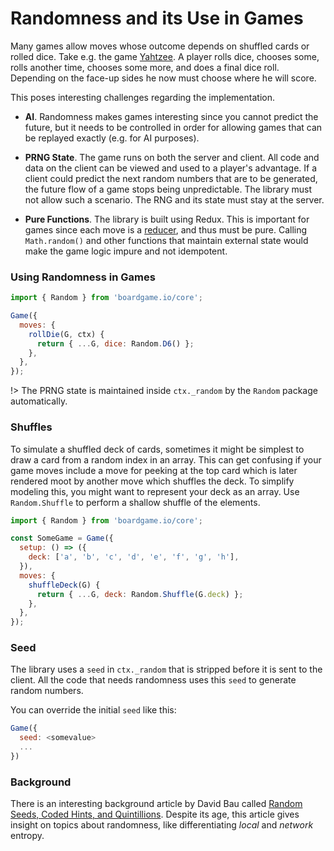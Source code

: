 # Randomness and its Use in Games

Many games allow moves whose outcome depends on shuffled cards or rolled dice.
Take e.g. the game [Yahtzee](https://en.wikipedia.org/wiki/Yahtzee).
A player rolls dice, chooses some, rolls another time, chooses some more, and does a final dice roll.
Depending on the face-up sides he now must choose where he will score.

This poses interesting challenges regarding the implementation.

* **AI**. Randomness makes games interesting since you cannot predict the future, but it
  needs to be controlled in order for allowing games that can be replayed exactly (e.g. for AI purposes).

* **PRNG State**. The game runs on both the server and client.
  All code and data on the client can be viewed and used to a player's advantage.
  If a client could predict the next random numbers that are to be generated, the future flow of a game stops being unpredictable.
  The library must not allow such a scenario. The RNG and its state must stay at the server.

* **Pure Functions**. The library is built using Redux. This is important for games since each move is a [reducer](https://redux.js.org/docs/basics/Reducers.html),
  and thus must be pure. Calling `Math.random()` and other functions that
  maintain external state would make the game logic impure and not idempotent.

### Using Randomness in Games

```js
import { Random } from 'boardgame.io/core';

Game({
  moves: {
    rollDie(G, ctx) {
      return { ...G, dice: Random.D6() };
    },
  },
});
```

!> The PRNG state is maintained inside `ctx._random` by the `Random`
package automatically.

### Shuffles

To simulate a shuffled deck of cards, sometimes it might be simplest to draw a card from a random index in an array. This can get confusing if your game moves
include a move for peeking at the top card which is later rendered moot by
another move which shuffles the deck. To simplify modeling this, you might want
to represent your deck as an array. Use `Random.Shuffle` to perform a shallow
shuffle of the elements.

```js
import { Random } from 'boardgame.io/core';

const SomeGame = Game({
  setup: () => ({
    deck: ['a', 'b', 'c', 'd', 'e', 'f', 'g', 'h'],
  }),
  moves: {
    shuffleDeck(G) {
      return { ...G, deck: Random.Shuffle(G.deck) };
    },
  },
});
```

### Seed

The library uses a `seed` in `ctx._random` that is stripped before it
is sent to the client. All the code that needs randomness uses this
`seed` to generate random numbers.

You can override the initial `seed` like this:

```js
Game({
  seed: <somevalue>
  ...
})
```

### Background

There is an interesting background article by David Bau called [Random Seeds, Coded Hints, and Quintillions](http://davidbau.com/archives/2010/01/30/random_seeds_coded_hints_and_quintillions.html).
Despite its age, this article gives insight on topics about randomness, like differentiating _local_ and _network_ entropy.
